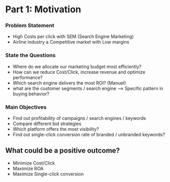 
# Part 1: Motivation

### Problem Statement
- High Costs per click with SEM (Search Engine Marketing)
- Airline industry a Competitive market with Low margins

### State the Questions
- Where do we allocate our marketing budget most efficiently?
- How can we reduce Cost/Click, increase revenue and optimize performance?
- Which search engine delivers the most ROI? (Manuel)
- what are the customer segments / search engine
  --> Specific pattern in buying behavior?

### Main Objectives
- Find out profitability of campaigns / search engines / keywords
- Compare different bid strategies
- Which platform offers the most visibility?
- Find out single-click conversion rate of branded / unbranded keywords?

## What could be a positive outcome?
- Minimize Cost/Click
- Maximize ROA
- Maximize Single-click conversion
